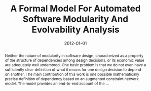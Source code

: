 ---
title: "A Formal Model For Automated Software Modularity And Evolvability Analysis"
abstract: "Neither the nature of modularity in software design, characterized as a property of the structure of dependencies among design decisions, or its economic value are adequately well understood. One basic problem is that we do not even have a sufficiently clear definition of what it means for one design decision to depend on another. The main contribution of this work is one possible mathematically precise definition of dependency based on an augmented constraint network model. The model provides an end-to-end account of the …"
date: 2012-01-01
venue: ""
paperurl: https://dl.acm.org/doi/abs/10.1145/2377656.2377658
authors: "Yuanfang Cai and Kevin J. Sullivan"
awards: ""
---